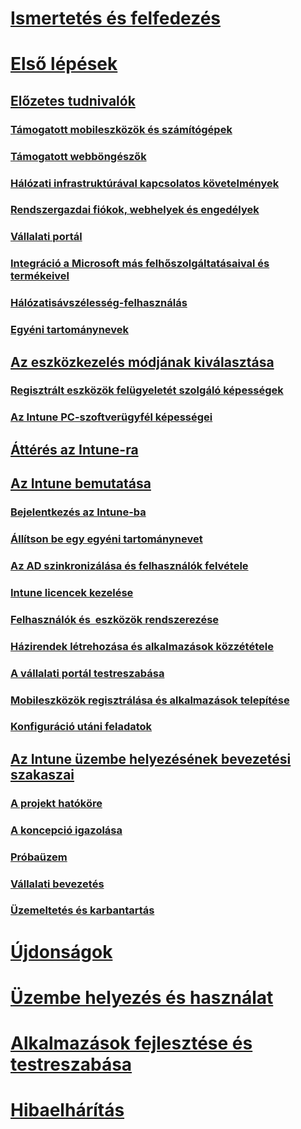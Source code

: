 # [Ismertetés és felfedezés](/intune/understand-explore/introduction-to-microsoft-intune)

# [Első lépések](what-to-know-before-you-start-microsoft-intune.md)
## [Előzetes tudnivalók](what-to-know-before-you-start-microsoft-intune.md)
### [Támogatott mobileszközök és számítógépek](supported-mobile-devices-and-computers.md)
### [Támogatott webböngészők](supported-web-browsers.md)
### [Hálózati infrastruktúrával kapcsolatos követelmények](network-infrastructure-requirements-for-microsoft-intune.md)
### [Rendszergazdai fiókok, webhelyek és engedélyek](administrative-accounts-websites-perms.md)
### [Vállalati portál](microsoft-intune-company-portal.md)
### [Integráció a Microsoft más felhőszolgáltatásaival és termékeivel](integration-with-cloud-services.md)
### [Hálózatisávszélesség-felhasználás](network-bandwidth-use.md)
### [Egyéni tartománynevek](domain-names-for-microsoft-intune.md)

## [Az eszközkezelés módjának kiválasztása](choose-how-to-manage-devices.md)
### [Regisztrált eszközök felügyeletét szolgáló képességek](mobile-device-management-capabilities-in-microsoft-intune.md)
### [Az Intune PC-szoftverügyfél képességei](windows-pc-management-capabilities-in-microsoft-intune.md)

## [Áttérés az Intune-ra](migrate-to-intune.md)

## [Az Intune bemutatása](start-with-a-paid-subscription-to-microsoft-intune.md)
### [Bejelentkezés az Intune-ba](start-with-a-paid-subscription-to-microsoft-intune-step-1.md)
### [Állítson be egy egyéni tartománynevet](start-with-a-paid-subscription-to-microsoft-intune-step-2.md)
### [Az AD szinkronizálása és felhasználók felvétele](start-with-a-paid-subscription-to-microsoft-intune-step-3.md)
### [Intune licencek kezelése](start-with-a-paid-subscription-to-microsoft-intune-step-4.md)
### [Felhasználók és  eszközök rendszerezése](start-with-a-paid-subscription-to-microsoft-intune-step-5.md)
### [Házirendek létrehozása és alkalmazások közzététele](start-with-a-paid-subscription-to-microsoft-intune-step-6.md)
### [A vállalati portál testreszabása](start-with-a-paid-subscription-to-microsoft-intune-step-7.md)
### [Mobileszközök regisztrálása és alkalmazások telepítése](start-with-a-paid-subscription-to-microsoft-intune-step-8.md)
### [Konfiguráció utáni feladatok](post-configuration-tasks.md)

## [Az Intune üzembe helyezésének bevezetési szakaszai](rollout-phases-for-microsoft-intune-deployment.md)
### [A projekt hatóköre](project-scope.md)
### [A koncepció igazolása](proof-of-concept.md)
### [Próbaüzem](pilot.md)
### [Vállalati bevezetés](enterprise-rollout.md)
### [Üzemeltetés és karbantartás](operations-and-maintenance.md)

<!-- # [Plan and Design](/intune/plan-design/ways-to-do-enterprise-mobility) -->
# [Újdonságok](/intune/whats-new/whats-new-in-microsoft-intune)
# [Üzembe helyezés és használat](/intune/deploy-use/overview-of-device-and-app-lifecycles-in-microsoft-intune)
# [Alkalmazások fejlesztése és testreszabása](/intune/develop/intune-app-sdk)
# [Hibaelhárítás](/intune/troubleshoot/general-troubleshooting-tips-for-microsoft-intune)


<!--HONumber=Sep16_HO5-->


